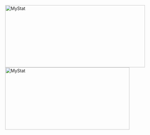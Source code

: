 <img width="450em" height="200em" align="left" alt="MyStat" src="https://github-readme-stats.vercel.app/api?username=Andreyneumyvannyi&show_icons=true&theme=blueberry">
<img width="400em" height="200em" align="rigth" alt="MyStat" src="https://github-readme-stats.vercel.app/api/top-langs/?username=Andreyneumyvannyi&layout=compact">
